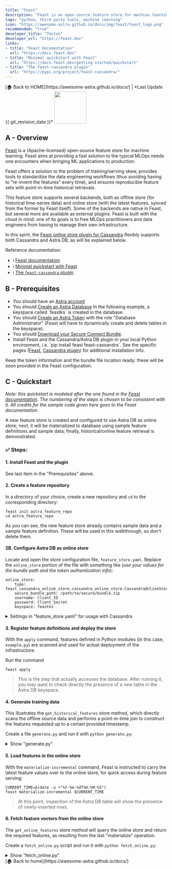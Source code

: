 ```yaml
---
title: "Feast"
description: "Feast is an open-source feature store for machine learning."
tags: "python, third party tools, machine learning"
icon: "https://awesome-astra.github.io/docs/img/feast/feast_logo.png"
recommended: "true"
developer_title: "Tecton"
developer_url: "https://feast.dev"
links:
- title: "Feast Documentation"
  url: "https://docs.feast.dev"
- title: "Minimal quickstart with Feast"
  url: "https://docs.feast.dev/getting-started/quickstart"
- title: "The feast-cassandra plugin"
  url: "https://pypi.org/project/feast-cassandra/"
---
```


<div class="nosurface" markdown="1">
[🏠 Back to HOME](https://awesome-astra.github.io/docs/) | *Last Update {{ git_revision_date }}* 

<img src="../../../../img/feast/feast_logo.png" height="100px" />
</div>

## A - Overview

[Feast](https://feast.dev/)
is a (Apache-licensed) open-source feature store for machine learning.
Feast aims at providing a fast solution to the typical MLOps needs one encounters
when bringing ML applications to production.

Feast offers a solution to the problem of training/serving skew, provides tools
to standardize the data engineering workflows (thus avoiding having to
"re-invent the features" every time), and ensures reproducible feature sets with
point-in-time historical retrievals.

This feature store supports several backends, both as offline store (for historical
time-series data) and online store (with the latest features, synced from the former
by Feast itself). Some of the backends are native in Feast, but several more are
available as external plugins. Feast is built with the cloud in mind: one of its
goals is to free MLOps practitioners and data engineers from having to manage
their own infrastructure.

In this spirit, the
[Feast online store plugin for Cassandra](https://pypi.org/project/feast-cassandra/)
flexibly supports both Cassandra and Astra DB, as will be explained below.

<div class="nosurface" markdown="1">
Reference documentation:

- ℹ️ [Feast documentation](https://docs.feast.dev/)
- ℹ️ [Minimal quickstart with Feast](https://docs.feast.dev/getting-started/quickstart)
- ℹ️ [The `feast-cassandra` plugin](https://pypi.org/project/feast-cassandra/)
</div>

## B - Prerequisites

<ul class="prerequisites">
    <li class="nosurface">You should have an <a href="https://astra.dev/3B7HcYo">Astra account</a></li>
    <li class="nosurface">You should <a href="/docs/pages/astra/create-instance/">Create an Astra Database</a> In the following example, a keyspace called `feastks` is created in the database.</li>
    <li class="nosurface">You should <a href="/docs/pages/astra/create-token/">Create an Astra Token</a> with the role "Database Administrator" (Feast will have to dynamically create and delete tables in the keyspace).</li>
    <li class="nosurface">You should <a href="/docs/pages/astra/download-scb/">Download your Secure Connect Bundle</a>.</li>
    <li>Install Feast and the Cassandra/Astra DB plugin in your local Python environment, i.e. `pip install feast feast-cassandra`. See the specific pages (<a href="https://docs.feast.dev/getting-started/quickstart#step-1-install-feast">Feast</a>, <a href="https://pypi.org/project/feast-cassandra/">Cassandra plugin</a>) for additional installation info.</li>
</ul>

Keep the token information and the bundle file location ready: these will be soon provided in the Feast configuration.

## C - Quickstart

_Note: this quickstart is modeled after the one
found in the
[Feast documentation](https://docs.feast.dev/getting-started/quickstart).
The numbering of the steps is chosen to be consistent with it.
All credits for the sample code given here goes to the Feast documentation._

A new feature store is created and configured to use Astra DB as online store;
next, it will be materialized to database using sample feature definitions and
sample data; finally, historical/online feature retrieval is demonstrated.

### <span class="nosurface">✅ </span>Steps:

#### 1. Install Feast and the plugin

See last item in the "Prerequisites" above.

#### 2. Create a feature repository

In a directory of your choice, create a new repository and `cd` to the
corresponding directory:

```
feast init astra_feature_repo
cd astra_feature_repo
```

As you can see, the new feature store already contains sample data
and a sample feature definition. These will be used in this walkthrough,
so don't delete them.

#### 2B. Configure Astra DB as online store

Locate and open the store configuration file, `feature_store.yaml`. Replace
the `online_store` portion of the file with something like (_use your values
for the bundle path and the token authentication info_):

```
online_store:
    type: feast_cassandra_online_store.cassandra_online_store.CassandraOnlineStore
    secure_bundle_path: /path/to/secure/bundle.zip
    username: Client_ID
    password: Client_Secret
    keyspace: feastks
```

<details><summary>Settings in "feature_store.yaml" for usage with Cassandra</summary>

If using regular Cassandra as opposed to Astra DB, the "online_store" portion might look like:

```
online_store:
    type: feast_cassandra_online_store.cassandra_online_store.CassandraOnlineStore
    hosts:
        - 192.168.1.1
        - 192.168.1.2
        - 192.168.1.3
    keyspace: feastks
    port: 9042        # optional
    username: user    # optional
    password: secret  # optional
```
</details>

#### 3. Register feature definitions and deploy the store

With the `apply` command, features defined in Python modules (in this case,
`example.py`) are scanned and used for actual deployment of the infrastructure.

Run the command
```
feast apply
```

> This is the step that actually accesses the database. After running it,
> you may want to check directly the presence of a new table in the Astra DB
> keyspace.

#### 4. Generate training data

This illustrates the `get_historical_features` store method,
which directly scans the offline source data and performs
a point-in-time join to construct the features requested
up to a certain provided timestamp.

Create a file `generate.py` and run it with `python generate.py`:

<details><summary>Show "generate.py"</summary>

```python
from datetime import datetime, timedelta
import pandas as pd

from feast import FeatureStore

# The entity dataframe is the dataframe we want to enrich with feature values
entity_df = pd.DataFrame.from_dict(
    {
        # entity's join key -> entity values
        "driver_id": [1001, 1002, 1003],

        # label name -> label values
        "label_driver_reported_satisfaction": [1, 5, 3], 

        # "event_timestamp" (reserved key) -> timestamps
        "event_timestamp": [
            datetime.now() - timedelta(minutes=11),
            datetime.now() - timedelta(minutes=36),
            datetime.now() - timedelta(minutes=73),
        ],
    }
)

store = FeatureStore(repo_path=".")

training_df = store.get_historical_features(
    entity_df=entity_df,
    features=[
        "driver_hourly_stats:conv_rate",
        "driver_hourly_stats:acc_rate",
        "driver_hourly_stats:avg_daily_trips",
    ],
).to_df()

print("----- Feature schema -----\n")
print(training_df.info())

print()
print("----- Example features -----\n")
print(training_df.head())
```

</details>

#### 5. Load features in the online store

With the `materialize-incremental` command, Feast is instructed
to carry the latest feature values over to the online store, for
quick access during feature serving:

```
CURRENT_TIME=$(date -u +"%Y-%m-%dT%H:%M:%S")
feast materialize-incremental $CURRENT_TIME
```

> At this point, inspection of the Astra DB table will show the presence of
> newly-inserted rows.

#### 6. Fetch feature vectors from the online store

The `get_online_features` store method will query the online store
and return the required features, as resulting from the last
"materialize" operation.

Create a `fetch_online.py` script and run it with `python fetch_online.py`:

<details><summary>Show "fetch_online.py"</summary>

```python
from pprint import pprint
from feast import FeatureStore

store = FeatureStore(repo_path=".")

feature_vector = store.get_online_features(
    features=[
        "driver_hourly_stats:conv_rate",
        "driver_hourly_stats:acc_rate",
        "driver_hourly_stats:avg_daily_trips",
    ],
    entity_rows=[
        # {join_key: entity_value}
        {"driver_id": 1004},
        {"driver_id": 1005},
    ],
).to_dict()

pprint(feature_vector)
```

</details>

<div class="nosurface" markdown="1">
[🏠 Back to home](https://awesome-astra.github.io/docs/) 
</div>
